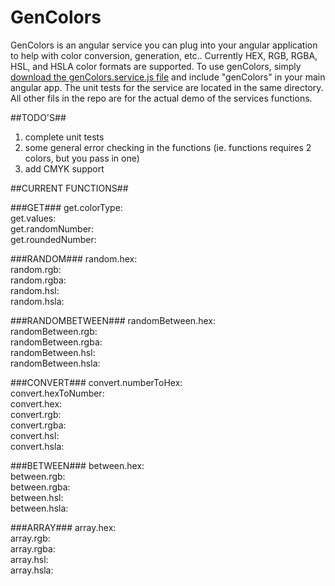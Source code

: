 # GenColors
GenColors is an angular service you can plug into your angular application to help with color conversion, generation, etc.. Currently HEX, RGB, RGBA, HSL, and HSLA color formats are supported. To use genColors, simply <a href="/js/genColors.service.js">download the genColors.service.js file</a> and include "genColors" in your main angular app. The unit tests for the service are located in the same directory. All other fils in the repo are for the actual demo of the services functions.

##TODO'S##
1) complete unit tests<br>
2) some general error checking in the functions (ie. functions requires 2 colors, but you pass in one)<br>
3) add CMYK support<br>

##CURRENT FUNCTIONS##

###GET###
get.colorType:<br>
get.values:<br>
get.randomNumber:<br>
get.roundedNumber:<br>

###RANDOM###
random.hex:<br>
random.rgb:<br>
random.rgba:<br>
random.hsl:<br>
random.hsla:<br>

###RANDOMBETWEEN###
randomBetween.hex:<br>
randomBetween.rgb:<br>
randomBetween.rgba:<br>
randomBetween.hsl:<br>
randomBetween.hsla:<br>

###CONVERT###
convert.numberToHex:<br>
convert.hexToNumber:<br>
convert.hex:<br>
convert.rgb:<br>
convert.rgba:<br>
convert.hsl:<br>
convert.hsla:<br>

###BETWEEN###
between.hex:<br>
between.rgb:<br>
between.rgba:<br>
between.hsl:<br>
between.hsla:<br>

###ARRAY###
array.hex:<br>
array.rgb:<br>
array.rgba:<br>
array.hsl:<br>
array.hsla:<br>
